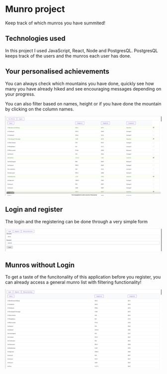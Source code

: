 # Munro project
Keep track of which munros you have summited! 

## Technologies used

In this project I used JavaScript, React, Node and PostgresQL. PostgresQL keeps track of the users and the munros each user has done.

## Your personalised achievements

You can always check which mountains you have done, quickly see how many you have already hiked and see encouraging messages depending on your progress.

You can also filter based on names, height or if you have done the mountain by clicking on the column names.

![Image of your Munro List](https://github.com/SarahIhme/munro_project/blob/main/images/YourMunroList.png)

## Login and register 

The login and the registering can be done through a very simple form

![Image of Login](https://github.com/SarahIhme/munro_project/blob/main/images/Login.png)

## Munros without Login

To get a taste of the funcitonality of this application before you register, you can already access a general munro list with filtering functionality! 

![Image of General Munros](https://github.com/SarahIhme/munro_project/blob/main/images/GeneralMunros.png)
